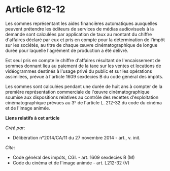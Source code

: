 # Article 612-12

Les sommes représentant les aides financières automatiques auxquelles peuvent prétendre les éditeurs de services de médias
audiovisuels à la demande sont calculées par application de taux au montant du chiffre d'affaires déclaré par eux et pris en
compte pour la détermination de l'impôt sur les sociétés, au titre de chaque œuvre cinématographique de longue durée pour
laquelle l'agrément de production a été délivré. 

Est seul pris en compte le chiffre d'affaires résultant de l'encaissement de sommes donnant lieu au paiement de la taxe sur
les ventes et locations de vidéogrammes destinés à l'usage privé du public et sur les opérations assimilées, prévue à
l'article 1609 sexdecies B du code général des impôts. 

Les sommes sont calculées pendant une durée de huit ans à compter de la première représentation commerciale de l'œuvre
cinématographique soumise aux dispositions relatives au contrôle des recettes d'exploitation cinématographique prévues au 3°
de l'article L. 212-32 du code du cinéma et de l'image animée.

**Liens relatifs à cet article**

_Créé par_:

  - Délibération n°2014/CA/11 du 27 novembre 2014 - art., v. init.

_Cite_:

  - Code général des impôts, CGI. - art. 1609 sexdecies B (M)
  - Code du cinéma et de l'image animée - art. L212-32 (V)
